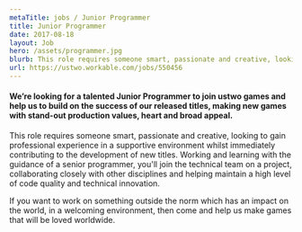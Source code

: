 ```yaml
---
metaTitle: jobs / Junior Programmer
title: Junior Programmer
date: 2017-08-18
layout: Job
hero: /assets/programmer.jpg
blurb: This role requires someone smart, passionate and creative, looking to gain professional experience in a supportive environment whilst immediately contributing to the development of new titles.
url: https://ustwo.workable.com/jobs/550456
---
```


<div class="content-box squashed">

#### We’re looking for a talented Junior Programmer to join ustwo games and help us to build on the success of our released titles, making new games with stand-out production values, heart and broad appeal.

This role requires someone smart, passionate and creative, looking to gain professional experience in a supportive environment whilst immediately contributing to the development of new titles. Working and learning with the guidance of a senior programmer, you'll join the technical team on a project, collaborating closely with other disciplines and helping maintain a high level of code quality and technical innovation.

If you want to work on something outside the norm which has an impact on the world, in a welcoming environment, then come and help us make games that will be loved worldwide.

</div>
